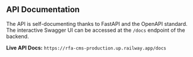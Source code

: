 ## API Documentation

The API is self-documenting thanks to FastAPI and the OpenAPI standard. The interactive Swagger UI can be accessed at the `/docs` endpoint of the backend.

**Live API Docs:**  `https://rfa-cms-production.up.railway.app/docs`